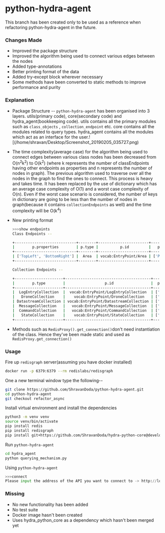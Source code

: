 # python-hydra-agent

This branch has been created only to be used as a reference when refactoring python-hydra-agent in the future.

### Changes Made

- Improved the package structure
- Improved the algorithm being used to connect various edges between the nodes
- Added type-annotations
- Better printing format of the data
- Added try-except block wherever necessary
- Some methods have been converted to static methods to improve performance and purity

### Explanation

- Package Structure -- `python-hydra-agent` has been organised into 3 layers. utils(primary code), core(secondary code) and hydra_agent(bookkeeping code). utils contains all the primary modules such as `class_objects` , `collection_endpoint` etc. core contains all the modules related to query types.
  hydra_agent contains all the modules which act as an interface for the user.![(/home/shravan/Desktop/Screenshot_20190205_035727.png)

- The time complexity(average case) for the algorithm being used to connect edges between various class nodes has been decreased from O(n<sup>2</sup>k<sup>2</sup>) to O(k<sup>2</sup>) (where k represents the number of classEndpoints having other endpoints as properties and n represents the number of nodes in graph). The previous algorithm used to traverse over all the nodes in the graph to find the ones to connect. This process is heavy and takes time. It has been replaced by the use of dictionary which has an average case complexity of O(1) and a worst case complexity of O(n). Even if the worst case scenario is considered, the number of keys in dictionary are going to be less than the number of nodes in graph(because it contains `collectionEndpoints` as well) and the time complexity will be O(k<sup>4</sup>)

- New printing format

  ```bash
  >>>show endpoints
  Class Endpoints -- 
  
  +----------------------------+--------+-----------------------+-----------------+
  |        p.properties        | p.type |          p.id         |   p.operations  |
  +----------------------------+--------+-----------------------+-----------------+
  | ['TopLeft', 'BottomRight'] |  Area  | vocab:EntryPoint/Area | ['POST', 'GET'] |
  +----------------------------+--------+-----------------------+-----------------+
  
  Collection Endpoints -- 
  
  +----------------------+---------------------------------------+----------------+-----------+
  |        p.type        |                  p.id                 |  p.operations  | p.members |
  +----------------------+---------------------------------------+----------------+-----------+
  |  LogEntryCollection  |  vocab:EntryPoint/LogEntryCollection  | ['GET', 'PUT'] |    NULL   |
  |   DroneCollection    |    vocab:EntryPoint/DroneCollection   | ['GET', 'PUT'] |    NULL   |
  | DatastreamCollection | vocab:EntryPoint/DatastreamCollection | ['GET', 'PUT'] |    NULL   |
  |  MessageCollection   |   vocab:EntryPoint/MessageCollection  | ['GET', 'PUT'] |    NULL   |
  |  CommandCollection   |   vocab:EntryPoint/CommandCollection  | ['GET', 'PUT'] |    NULL   |
  |   StateCollection    |    vocab:EntryPoint/StateCollection   | ['GET', 'PUT'] |     []    |
  +----------------------+---------------------------------------+----------------+-----------+
  
  ```

  

- Methods such as `RedisProxy().get_connection()`don't need instantiation of the class. Hence they've been made static and used as `RedisProxy.get_connection()`



### Usage

Fire up `redisgraph` server(assuming you have docker installed)

```bash
docker run -p 6379:6379 --rm redislabs/redisgraph
```

One a new terminal window type the following--

```bash
git clone https://github.com/ShravanDoda/python-hydra-agent.git
cd python-hydra-agent
git checkout refactor_async
```

Install virtual environment and install the dependencies

```bash
python3 -m venv venv
source venv/bin/activate
pip install redis
pip install redisgraph
pip install git+https://github.com/ShravanDoda/hydra-python-core@develop#egg=hydra-python-core
```

Run `python-hydra-agent`

```bash
cd hydra_agent
python querying_mechanism.py
```

Using `python-hydra-agent`

```python
>>>connect
Please input the address of the API you want to connect to -> http://localhost:8080/serverapi
```



### Missing

- No new functionality has been added
- No test suite
- Docker image hasn't been created
- Uses hydra_python_core as a dependency which hasn't been merged yet

